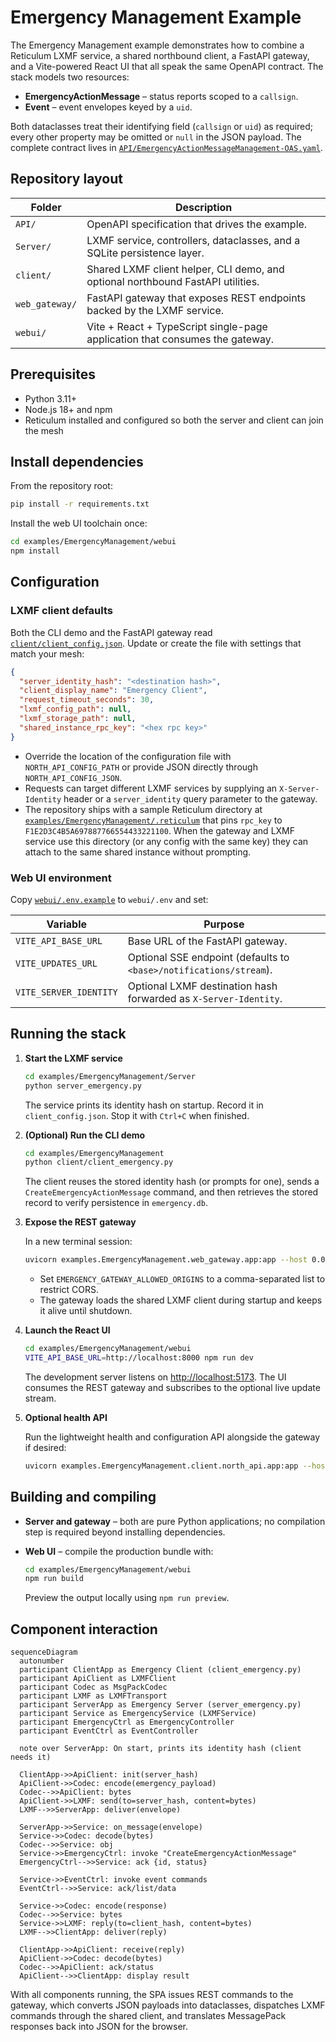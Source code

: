 # Emergency Management Example

The Emergency Management example demonstrates how to combine a Reticulum LXMF service, a shared northbound client, a FastAPI gateway, and a Vite-powered React UI that all speak the same OpenAPI contract. The stack models two resources:

- **EmergencyActionMessage** – status reports scoped to a `callsign`.
- **Event** – event envelopes keyed by a `uid`.

Both dataclasses treat their identifying field (`callsign` or `uid`) as required; every other property may be omitted or `null` in the JSON payload. The complete contract lives in [`API/EmergencyActionMessageManagement-OAS.yaml`](API/EmergencyActionMessageManagement-OAS.yaml).

## Repository layout

| Folder | Description |
| --- | --- |
| `API/` | OpenAPI specification that drives the example. |
| `Server/` | LXMF service, controllers, dataclasses, and a SQLite persistence layer. |
| `client/` | Shared LXMF client helper, CLI demo, and optional northbound FastAPI utilities. |
| `web_gateway/` | FastAPI gateway that exposes REST endpoints backed by the LXMF service. |
| `webui/` | Vite + React + TypeScript single-page application that consumes the gateway. |

## Prerequisites

- Python 3.11+
- Node.js 18+ and npm
- Reticulum installed and configured so both the server and client can join the mesh

## Install dependencies

From the repository root:

```bash
pip install -r requirements.txt
```

Install the web UI toolchain once:

```bash
cd examples/EmergencyManagement/webui
npm install
```

## Configuration

### LXMF client defaults

Both the CLI demo and the FastAPI gateway read [`client/client_config.json`](client/client_config.json). Update or create the file with settings that match your mesh:

```json
{
  "server_identity_hash": "<destination hash>",
  "client_display_name": "Emergency Client",
  "request_timeout_seconds": 30,
  "lxmf_config_path": null,
  "lxmf_storage_path": null,
  "shared_instance_rpc_key": "<hex rpc key>"
}
```

- Override the location of the configuration file with `NORTH_API_CONFIG_PATH` or provide JSON directly through `NORTH_API_CONFIG_JSON`.
- Requests can target different LXMF services by supplying an `X-Server-Identity` header or a `server_identity` query parameter to the gateway.
- The repository ships with a sample Reticulum directory at [`examples/EmergencyManagement/.reticulum`](./.reticulum) that pins `rpc_key` to `F1E2D3C4B5A697887766554433221100`. When the gateway and LXMF service use this directory (or any config with the same key) they can attach to the same shared instance without prompting.

### Web UI environment

Copy [`webui/.env.example`](webui/.env.example) to `webui/.env` and set:

| Variable | Purpose |
| --- | --- |
| `VITE_API_BASE_URL` | Base URL of the FastAPI gateway. |
| `VITE_UPDATES_URL` | Optional SSE endpoint (defaults to `<base>/notifications/stream`). |
| `VITE_SERVER_IDENTITY` | Optional LXMF destination hash forwarded as `X-Server-Identity`. |

## Running the stack

1. **Start the LXMF service**

   ```bash
   cd examples/EmergencyManagement/Server
   python server_emergency.py
   ```

   The service prints its identity hash on startup. Record it in `client_config.json`. Stop it with `Ctrl+C` when finished.

2. **(Optional) Run the CLI demo**

   ```bash
   cd examples/EmergencyManagement
   python client/client_emergency.py
   ```

   The client reuses the stored identity hash (or prompts for one), sends a `CreateEmergencyActionMessage` command, and then retrieves the stored record to verify persistence in `emergency.db`.

3. **Expose the REST gateway**

   In a new terminal session:

   ```bash
   uvicorn examples.EmergencyManagement.web_gateway.app:app --host 0.0.0.0 --port 8000 --reload
   ```

   - Set `EMERGENCY_GATEWAY_ALLOWED_ORIGINS` to a comma-separated list to restrict CORS.
   - The gateway loads the shared LXMF client during startup and keeps it alive until shutdown.

4. **Launch the React UI**

   ```bash
   cd examples/EmergencyManagement/webui
   VITE_API_BASE_URL=http://localhost:8000 npm run dev
   ```

   The development server listens on <http://localhost:5173>. The UI consumes the REST gateway and subscribes to the optional live update stream.

5. **Optional health API**

   Run the lightweight health and configuration API alongside the gateway if desired:

   ```bash
   uvicorn examples.EmergencyManagement.client.north_api.app:app --host 0.0.0.0 --port 8100
   ```

## Building and compiling

- **Server and gateway** – both are pure Python applications; no compilation step is required beyond installing dependencies.
- **Web UI** – compile the production bundle with:

  ```bash
  cd examples/EmergencyManagement/webui
  npm run build
  ```

  Preview the output locally using `npm run preview`.

## Component interaction

```mermaid
sequenceDiagram
  autonumber
  participant ClientApp as Emergency Client (client_emergency.py)
  participant ApiClient as LXMFClient
  participant Codec as MsgPackCodec
  participant LXMF as LXMFTransport
  participant ServerApp as Emergency Server (server_emergency.py)
  participant Service as EmergencyService (LXMFService)
  participant EmergencyCtrl as EmergencyController
  participant EventCtrl as EventController

  note over ServerApp: On start, prints its identity hash (client needs it)

  ClientApp->>ApiClient: init(server_hash)
  ApiClient->>Codec: encode(emergency_payload)
  Codec-->>ApiClient: bytes
  ApiClient->>LXMF: send(to=server_hash, content=bytes)
  LXMF-->>ServerApp: deliver(envelope)

  ServerApp->>Service: on_message(envelope)
  Service->>Codec: decode(bytes)
  Codec-->>Service: obj
  Service->>EmergencyCtrl: invoke "CreateEmergencyActionMessage"
  EmergencyCtrl-->>Service: ack {id, status}

  Service->>EventCtrl: invoke event commands
  EventCtrl-->>Service: ack/list/data

  Service->>Codec: encode(response)
  Codec-->>Service: bytes
  Service->>LXMF: reply(to=client_hash, content=bytes)
  LXMF-->>ClientApp: deliver(reply)

  ClientApp->>ApiClient: receive(reply)
  ApiClient->>Codec: decode(bytes)
  Codec-->>ApiClient: ack/status
  ApiClient-->>ClientApp: display result
```

With all components running, the SPA issues REST commands to the gateway, which converts JSON payloads into dataclasses, dispatches LXMF commands through the shared client, and translates MessagePack responses back into JSON for the browser.
